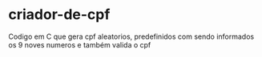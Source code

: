 # criador-de-cpf
Codigo em C que gera cpf aleatorios, predefinidos com sendo informados os 9 noves numeros e também valida o cpf
